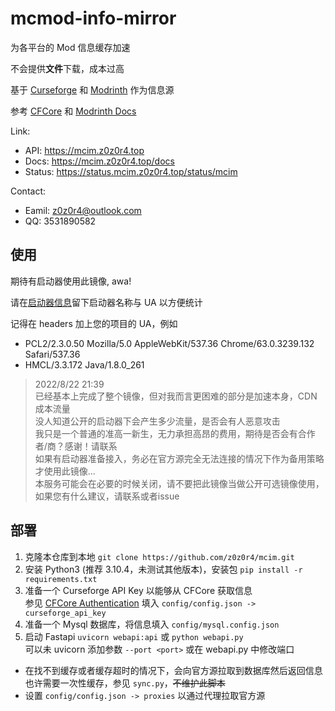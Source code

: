 
# mcmod-info-mirror

为各平台的 Mod 信息缓存加速

不会提供**文件**下载，成本过高

基于 [Curseforge](https://curseforge.com/) 和 [Modrinth](https://modrinth.com/) 作为信息源

参考 [CFCore](https://docs.curseforge.com/) 和 [Modrinth Docs](https://docs.modrinth.com/)

Link:
- API: https://mcim.z0z0r4.top
- Docs: https://mcim.z0z0r4.top/docs
- Status: https://status.mcim.z0z0r4.top/status/mcim

Contact:
- Eamil: z0z0r4@outlook.com
- QQ: 3531890582

## 使用

期待有启动器使用此镜像, awa!

请在[启动器信息](https://github.com/z0z0r4/mcim/issues/4)留下启动器名称与 UA 以方便统计

记得在 headers 加上您的项目的 UA，例如
- PCL2/2.3.0.50 Mozilla/5.0 AppleWebKit/537.36 Chrome/63.0.3239.132 Safari/537.36
- HMCL/3.3.172 Java/1.8.0_261

> 2022/8/22 21:39  
> 已经基本上完成了整个镜像，但对我而言更困难的部分是加速本身，CDN 成本流量  
> 没人知道公开的启动器下会产生多少流量，是否会有人恶意攻击  
> 我只是一个普通的准高一新生，无力承担高昂的费用，期待是否会有合作者/商？感谢！请联系  
> 如果有启动器准备接入，务必在官方源完全无法连接的情况下作为备用策略才使用此镜像...  
> 本服务可能会在必要的时候关闭，请不要把此镜像当做公开可选镜像使用，如果您有什么建议，请联系或者issue  

## 部署

1. 克隆本仓库到本地 `git clone https://github.com/z0z0r4/mcim.git`
2. 安装 Python3 (推荐 3.10.4，未测试其他版本)，安装包 `pip install -r requirements.txt`
3. 准备一个 Curseforge API Key 以能够从 CFCore 获取信息  
   参见 [CFCore Authentication](https://docs.curseforge.com/#pagination-limits)
   填入 `config/config.json -> curseforge_api_key`
4. 准备一个 Mysql 数据库，将信息填入 `config/mysql.config.json` 
5. 启动 Fastapi `uvicorn webapi:api` 或 `python webapi.py`   
   可以未 uvicorn 添加参数 `--port <port>` 或在 webapi.py 中修改端口

- 在找不到缓存或者缓存超时的情况下，会向官方源拉取到数据库然后返回信息  
  也许需要一次性缓存，参见 `sync.py`，~~不维护此脚本~~
- 设置 `config/config.json -> proxies` 以通过代理拉取官方源